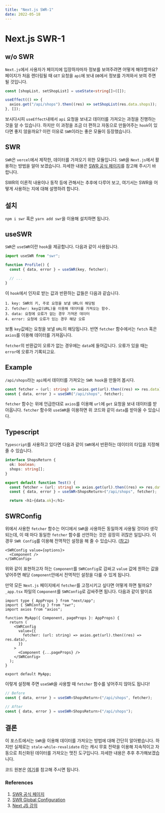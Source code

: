 ```yaml
---
title: "Next.js SWR-1"
date: 2022-05-18
---
```


# Next.js SWR-1

## w/o SWR

`Next.js`에서 사용자가 페이지에 입장하자마자 정보를 보여주려면 어떻게 해야할까요? 페이지가 처음 렌더링될 때 `GET` 요청을 `api`에 보내 `DB`에서 정보를 가져와서 보여 주면 될 것입니다.

```ts
const [shopList, setShopList] = useState<string[]>([]);

useEffect(() => {
  axios.get("/api/shops").then((res) => setShopList(res.data.shops));
}, []);
```

보시다시피 `useEffect`내에서 `api` 요청을 보내고 데이터를 가져오는 과정을 진행하는 것을 알 수 있습니다. 하지만 이 과정을 조금 더 편하고 자동으로 만들어주는 `hook`이 있다면 좋지 않을까요? 이런 이유로 `SWR`이라는 좋은 모듈이 등장했습니다.

## SWR

`SWR`은 `vercel`에서 제작한, 데이터를 가져오기 위한 모듈입니다. `SWR`을 `Next.js`에서 활용하는 방법을 알아 보겠습니다. 자세한 내용은 [SWR 공식 페이지](https://swr.vercel.app/ko)를 참고해 주시기 바랍니다.

SWR의 이론적 내용이나 동작 등에 관해서는 추후에 다루어 보고, 여기서는 SWR을 어떻게 사용하는 지에 대해 설명하려 합니다.

## 설치

`npm i swr` 혹은 `yarn add swr`을 이용해 설치하면 됩니다.

## useSWR

`SWR`은 `useSWR`이란 `hook`을 제공합니다. 다음과 같이 사용됩니다.

```js
import useSWR from "swr";

function Profile() {
  const { data, error } = useSWR(key, fetcher);

  // ...
}
```

이 `hook`에서 인자로 받는 값과 반환하는 값들은 다음과 같습니다.

```
1. key: SWR의 키, 주로 요청을 보낼 URL이 해당됨
2. fetcher: key값(URL)을 이용해 데이터를 가져오는 함수.
3. data: 요청에 오류가 없는 경우 가져온 데이터
4. error: 요청에 오류가 있는 경우 해당 오류
```

보통 `key`값에는 요청을 보낼 `URL`이 해당됩니다. 반면 `fetcher` 함수에서는 `fetch` 혹은 `axios`를 이용해 데이터를 가져옵니다.

`fetcher`의 반환값이 오류가 없는 경우에는 `data`에 들어갑니다. 오류가 있을 때는 `error`에 오류가 기록되고요.

## Example

`/api/shops`라는 `api`에서 데이터를 가져오는 `SWR hook`을 만들어 봅시다.

```ts
const fetcher = (url: string) => axios.get(url).then((res) => res.data);
const { data, error } = useSWR("/api/shops", fetcher);
```

`fetcher` 함수는 위에 언급한대로 `axios`를 이용해 `url`에 `get` 요청을 보내 데이터를 받아옵니다. `fetcher` 함수와 `useSWR`을 이용하면 위 코드와 같이 `data`를 받아올 수 있습니다.

## Typescript

`Typescript`를 사용하고 있다면 다음과 같이 `SWR`에서 반환하는 데이터의 타입을 지정해 줄 수 있습니다.

```ts
interface ShopsReturn {
  ok: boolean;
  shops: string[];
}

export default function Test() {
  const fetcher = (url: string) => axios.get(url).then((res) => res.data);
  const { data, error } = useSWR<ShopsReturn>("/api/shops", fetcher);

  return <h1>{data.ok}</h1>
```

## SWRConfig

위에서 사용한 `fetcher` 함수는 어디에서 `SWR`을 사용하든 동일하게 사용될 것이라 생각되는데, 이 때 마다 동일한 `fetcher` 함수를 선언하는 것은 굉장히 귀찮은 일입니다. 이 경우 `SWR Config`를 이용해 전역적인 설정을 해 줄 수 있습니다. ([참고](https://swr.vercel.app/docs/global-configuration))

```tsx
<SWRConfig value={options}>
  <Component />
</SWRConfig>
```

위와 같이 표현하고자 하는 `Component`를 `SWRConfig`로 감싸고 `value` 값에 원하는 값을 넣어주면 해당 `Component`안에서 전역적인 설정을 다룰 수 있게 됩니다.

만약 모든 `Next.js` 페이지에서 `fetcher`를 고정시키고 싶다면 어떻게 하면 될까요? `_app.tsx` 파일의 `Component`를 `SWRConfig`로 감싸주면 됩니다. 다음과 같이 말이죠

```tsx
import type { AppProps } from "next/app";
import { SWRConfig } from "swr";
import axios from "axios";

function MyApp({ Component, pageProps }: AppProps) {
  return (
    <SWRConfig
      value={{
        fetcher: (url: string) => axios.get(url).then((res) => res.data),
      }}
    >
      <Component {...pageProps} />
    </SWRConfig>
  );
}

export default MyApp;
```

이렇게 설정해 주면 `useSWR`을 사용할 때 `fetcher` 함수를 넣어주지 않아도 됩니다!

```ts
// Before
const { data, error } = useSWR<ShopsReturn>("/api/shops", fetcher);

// After
const { data, error } = useSWR<ShopsReturn>("/api/shops");
```

## 결론

이 포스트에서는 `SWR`을 이용해 데이터를 가져오는 방법에 대해 간단히 알아봤습니다. 하지만 실제로는 `stale-while-revalidate` 라는 캐시 무효 전략을 이용해 지속적이고 자동으로 최신화된 데이터를 가져오는 멋진 도구입니다. 자세한 내용은 추후 추가해보겠습니다.

코드 원본은 [여기](./codes/2022-05-18/)를 참고해 주시면 됩니다.

### References

1. [SWR 공식 페이지](https://swr.vercel.app/ko)
2. [SWR Global Configuration](https://swr.vercel.app/docs/global-configuration)
3. [Next JS 강의](https://nomadcoders.co/carrot-market)
